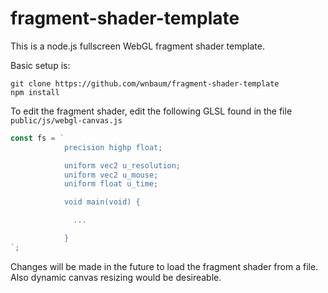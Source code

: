 # fragment-shader-template
This is a node.js fullscreen WebGL fragment shader template.

Basic setup is:
```
git clone https://github.com/wnbaum/fragment-shader-template
npm install
```

To edit the fragment shader, edit the following GLSL found in the file `public/js/webgl-canvas.js`
```javascript
const fs = `
            precision highp float;

            uniform vec2 u_resolution;
            uniform vec2 u_mouse;
            uniform float u_time;

            void main(void) {

              ...

            }
`;
```

Changes will be made in the future to load the fragment shader from a file. Also dynamic canvas resizing would be desireable.
